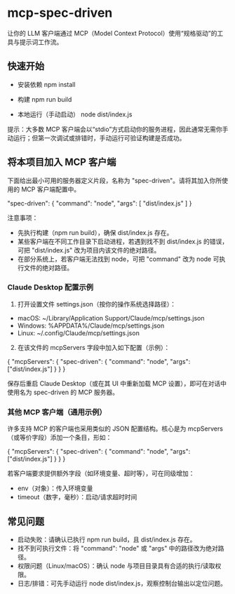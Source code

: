 # mcp-spec-driven

让你的 LLM 客户端通过 MCP（Model Context Protocol）使用“规格驱动”的工具与提示词工作流。

## 快速开始

- 安装依赖
  npm install

- 构建
  npm run build

- 本地运行（手动启动）
  node dist/index.js

提示：大多数 MCP 客户端会以“stdio”方式启动你的服务进程，因此通常无需你手动运行；但第一次调试或排错时，手动运行可验证构建是否成功。

## 将本项目加入 MCP 客户端

下面给出最小可用的服务器定义片段，名称为 "spec-driven"。请将其加入你所使用的 MCP 客户端配置中。

"spec-driven": {
"command": "node",
"args": [
"dist/index.js"
]
}

注意事项：

- 先执行构建（npm run build），确保 dist/index.js 存在。
- 某些客户端在不同工作目录下启动进程，若遇到找不到 dist/index.js 的错误，可把 "dist/index.js" 改为项目内该文件的绝对路径。
- 在部分系统上，若客户端无法找到 node，可把 "command" 改为 node 可执行文件的绝对路径。

### Claude Desktop 配置示例

1) 打开设置文件 settings.json（按你的操作系统选择路径）：

- macOS: ~/Library/Application Support/Claude/mcp/settings.json
- Windows: %APPDATA%/Claude/mcp/settings.json
- Linux: ~/.config/Claude/mcp/settings.json

2) 在该文件的 mcpServers 字段中加入如下配置（示例）：

{
"mcpServers": {
"spec-driven": {
"command": "node",
"args": ["dist/index.js"]
}
}
}

保存后重启 Claude Desktop（或在其 UI 中重新加载 MCP 设置），即可在对话中使用名为 spec-driven 的 MCP 服务器。

### 其他 MCP 客户端（通用示例）

许多支持 MCP 的客户端也采用类似的 JSON 配置结构。核心是为 mcpServers（或等价字段）添加一个条目，形如：

{
"mcpServers": {
"spec-driven": {
"command": "node",
"args": ["dist/index.js"]
}
}
}

若客户端要求提供额外字段（如环境变量、超时等），可在同级增加：

- env（对象）：传入环境变量
- timeout（数字，毫秒）：启动/请求超时时间

## 常见问题

- 启动失败：请确认已执行 npm run build，且 dist/index.js 存在。
- 找不到可执行文件：将 "command": "node" 或 "args" 中的路径改为绝对路径。
- 权限问题（Linux/macOS）：确认 node 与项目目录具有合适的执行/读取权限。
- 日志/排错：可先手动运行 node dist/index.js，观察控制台输出以定位问题。
